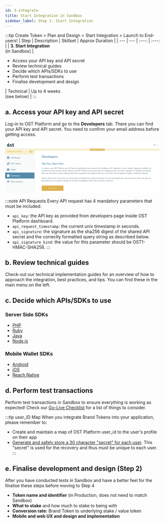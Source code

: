 ```yaml
---
id: 3-integrate
title: Start Integration in Sandbox
sidebar_label: Step 3. Start Integration
---
```


:::tip Create Token > Plan and Design > Start Integration > Launch to End-users!
| Step | Description | Skillset | Approx Duration | 
| --- | --- | :---: | :---: |
| **3. Start Integration** <br>(in Sandbox) | <ul><li>Access your API key and API secret</li><li>Review technical guides</li><li>Decide which APIs/SDKs to use</li><li>Perform test transactions</li><li>Finalise development and design</li></ul> | Technical | Up to 4 weeks <br>(see below) |
:::

## a. Access your API key and API secret
Log-in to OST Platform and go to the **Developers** tab. There you can find your API key and API secret. You need to confirm your email address before getting access.

![create-account](/platform/docs/assets/developers_tab.png)

:::note API Requests
Every API request has 4 mandatory parameters that must be included: 
* `api_key`: the API key as provided from developers page inside OST Platform dashboard.
* `api_request_timestamp`: the current unix timestamp in seconds.
* `api_signature`: the signature as the sha256 digest of the shared API secret and the correctly formatted query string as described below.
* `api_signature_kind`: the value for this parameter should be OST1-HMAC-SHA256. 
:::

## b. Review technical guides
Check-out our technical implementation guides for an overview of how to approach the integration, best practices, and tips. You can find these in the main menu on the left.

## c. Decide which APIs/SDKs to use

### Server Side SDKs
* [PHP](/platform/docs/sdk/server-side-sdks/php/)
* [Ruby](/platform/docs/sdk/server-side-sdks/ruby/)
* [Java](/platform/docs/sdk/server-side-sdks/java/)
* [Node.js](/platform/docs/sdk/server-side-sdks/nodejs/)

### Mobile Wallet SDKs
* [Android](/platform/docs/sdk/mobile-wallet-sdks/android/) 
* [iOS](/platform/docs/sdk/mobile-wallet-sdks/iOS)
* [Reach Native](/platform/docs/sdk/mobile-wallet-sdks/react-native)

## d. Perform test transactions
Perform test transactions in Sandbox to ensure everything is working as expected! Check our [Go-Live Checklist](/platform/docs/guides/golive-checklist/) for a list of things to consider.

:::tip user_ID Map
When you integrate Brand Tokens into your application, please remember to:
 * Create and maintain a map of OST Platform user_id to the user's profile on their app
 * [Generate and safely store a 30 character "secret" for each user](/platform/docs/guides/create-user-wallet/#generate-passphaseprefix). This "secret" is used for the recovery and thus must be unique to each user.
:::

## e. Finalise development and design (Step 2)
After you have conducted tests in Sandbox and have a better feel for the finalise these steps before moving to Step 4
* **Token name and identifier** (in Production, does not need to match Sandbox)
* **What to stake** and how much to stake to being with
* **Conversion rate:** Brand Token to underlying stake / value token
* **Mobile and web UX and design and implementation**
